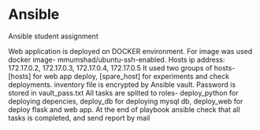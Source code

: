 # Ansible
Ansible student assignment

Web application is deployed on DOCKER environment. For image was used docker image- mmumshad/ubuntu-ssh-enabled. Hosts ip address: 172.17.0.2, 172.17.0.3, 172.17.0.4, 172.17.0.5
It used two groups of hosts- [hosts] for web app deploy, [spare_host] for experiments and check deployments.
inventory file is encrypted by Ansible vault. Password is stored in vault_pass.txt
All tasks are splited to roles- deploy_python for deploying depencies, deploy_db for deploying mysql db, deploy_web for deploy flask and web app.
At the end of playbook ansible check that all tasks is completed, and send report by mail
